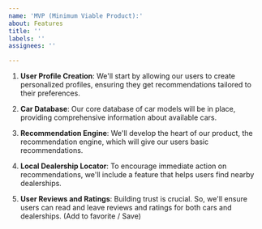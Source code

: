 ```yaml
---
name: 'MVP (Minimum Viable Product):'
about: Features
title: ''
labels: ''
assignees: ''

---
```


1. **User Profile Creation**: We'll start by allowing our users to create personalized profiles, ensuring they get recommendations tailored to their preferences. 

2. **Car Database**: Our core database of car models will be in place, providing comprehensive information about available cars. 

3. **Recommendation Engine**: We'll develop the heart of our product, the recommendation engine, which will give our users basic recommendations. 

4. **Local Dealership Locator**: To encourage immediate action on recommendations, we'll include a feature that helps users find nearby dealerships. 

5. **User Reviews and Ratings**: Building trust is crucial. So, we'll ensure users can read and leave reviews and ratings for both cars and dealerships. (Add to favorite / Save)
